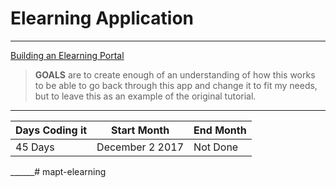 # Elearning Application
*****
[Building an Elearning Portal](https://www.packtpub.com/mapt/video/video/9781788395175/)

>**GOALS** are to create enough of an understanding of how this works to be able to go back through this app and change it to fit my needs, but to leave this as an example of the original tutorial.
*****
| Days Coding it  | Start Month | End Month |
|-----------------|-------------|-----------|
| 45 Days         | December 2 2017| Not Done  |




______# mapt-elearning
